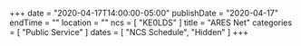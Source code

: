 +++
date = "2020-04-17T14:00:00-05:00"
publishDate = "2020-04-17"
endTime = ""
location = ""
ncs = [ "KE0LDS" ]
title = "ARES Net"
categories = [ "Public Service" ]
dates = [ "NCS Schedule", "Hidden" ]
+++
